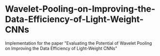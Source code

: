 # Wavelet-Pooling-on-Improving-the-Data-Efficiency-of-Light-Weight-CNNs
Implementation for the paper "Evaluating the Potential of Wavelet Pooling on Improving the Data Efficiency of Light-Weight CNNs"
